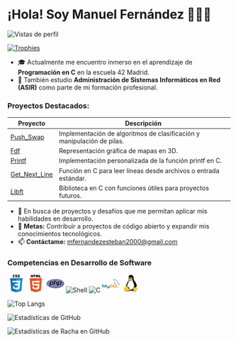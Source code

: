 # ¡Hola! Soy Manuel Fernández 👨🏻‍💻

![Vistas de perfil](https://komarev.com/ghpvc/?username=MasterCodeMFE&label=Vistas%20de%20perfil&color=0e75b6&style=flat-square)

[![Trophies](https://github-profile-trophy.vercel.app/?username=MasterCodeMFE&theme=flat)](https://github.com/ryo-ma/github-profile-trophy)

- 🎓 Actualmente me encuentro inmerso en el aprendizaje de **Programación en C** en la escuela 42 Madrid.
- 📘 También estudio **Administración de Sistemas Informáticos en Red (ASIR)** como parte de mi formación profesional.

### Proyectos Destacados:

| Proyecto           | Descripción                                                                                 |
|--------------------|---------------------------------------------------------------------------------------------|
| [Push_Swap](https://github.com/MasterCodeMFE/push_swap) | Implementación de algoritmos de clasificación y manipulación de pilas.            |
| [Fdf](https://github.com/MasterCodeMFE/FdF)             | Representación gráfica de mapas en 3D.                                                 |
| [Printf](https://github.com/MasterCodeMFE/ft_printf)    | Implementación personalizada de la función printf en C.                           |
| [Get_Next_Line](https://github.com/MasterCodeMFE/get_next_line) | Función en C para leer líneas desde archivos o entrada estándar.            |
| [Libft](https://github.com/MasterCodeMFE/Libft)         | Biblioteca en C con funciones útiles para proyectos futuros.                         |

- 💼 En busca de proyectos y desafíos que me permitan aplicar mis habilidades en desarrollo.
- 🚀 **Metas:** Contribuir a proyectos de código abierto y expandir mis conocimientos tecnológicos.
- 📫 **Contáctame:** [mfernandezesteban2000@gmail.com](mailto:mfernandezesteban2000@gmail.com)

### Competencias en Desarrollo de Software
<p>
  <img src="https://raw.githubusercontent.com/devicons/devicon/master/icons/css3/css3-original-wordmark.svg" alt="CSS3" width="40" height="40">
  <img src="https://raw.githubusercontent.com/devicons/devicon/master/icons/html5/html5-original-wordmark.svg" alt="HTML5" width="40" height="40">
  <img src="https://raw.githubusercontent.com/devicons/devicon/master/icons/php/php-original.svg" alt="PHP" width="40" height="40">
  <img src="https://www.vectorlogo.zone/logos/gnu_bash/gnu_bash-icon.svg" alt="Shell" width="40" height="40">
  <img src="https://github.com/MasterCodeMFE/MasterCodeMFE/assets/139508718/05d15b73-a629-4d3f-83c5-96582c4eb402" alt="C" width="40" height="40">
  <img src="https://raw.githubusercontent.com/devicons/devicon/master/icons/mysql/mysql-original-wordmark.svg" alt="mysql" width="40" height="40">
  <a href="https://www.linux.org/" target="_blank" rel="noreferrer">
    <img src="https://raw.githubusercontent.com/devicons/devicon/master/icons/linux/linux-original.svg" alt="linux" width="40" height="40">
  </a>
</p>



![Top Langs](https://github-readme-stats.vercel.app/api/top-langs/?username=MasterCodeMFE&layout=compact&langs_count=8&theme=radical)

![Estadísticas de GitHub](https://github-readme-stats.vercel.app/api?username=MasterCodeMFE&show_icons=true&theme=radical)

![Estadísticas de Racha en GitHub](https://github-readme-streak-stats.herokuapp.com/?user=MasterCodeMFE)
